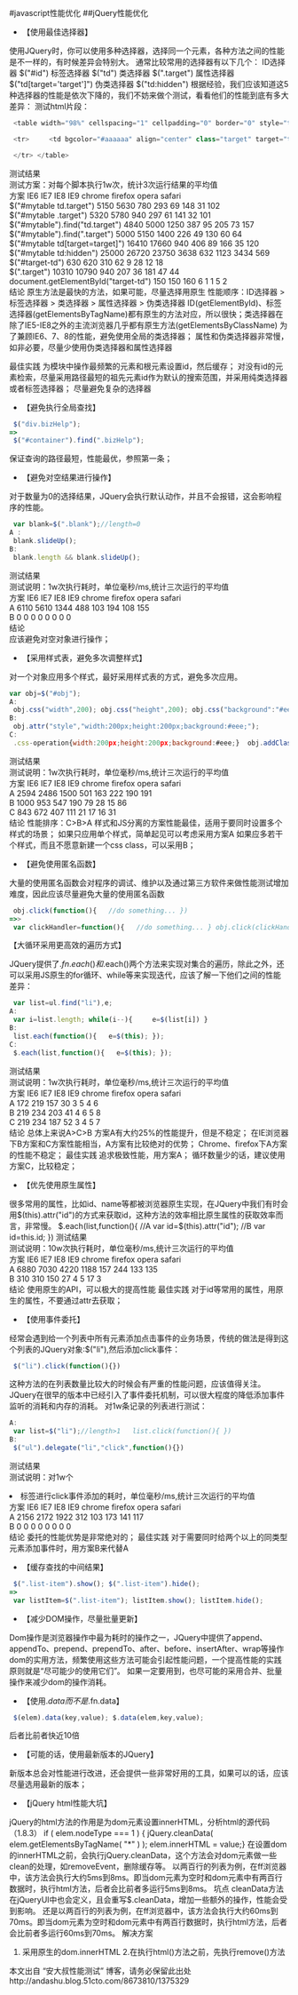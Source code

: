 #javascript性能优化 
##jQuery性能优化
* 【使用最佳选择器】

使用JQuery时，你可以使用多种选择器，选择同一个元素，各种方法之间的性能是不一样的，有时候差异会特别大。 通常比较常用的选择器有以下几个：
ID选择器 $("#id")
标签选择器 $("td")
类选择器 $(".target")
属性选择器 $("td[target='target']")
伪类选择器 $("td:hidden")
根据经验，我们应该知道这5种选择器的性能是依次下降的，我们不妨来做个测试，看看他们的性能到底有多大差异：
测试html片段：
```javascript
 <table width="98%" cellspacing="1" cellpadding="0" border="0" style="table-layout:fixed" id="mytable"> 
```
```javascript 
 <tr>     <td bgcolor="#aaaaaa" align="center" class="target" target="target" style="display:none;" id="target-td">e</td>
```
```javascript 
 </tr> </table>
```
测试结果<br>
测试方案：对每个脚本执行1w次，统计3次运行结果的平均值<br>
方案	IE6	IE7	IE8	IE9	chrome	firefox	opera	safari<br>
$("#mytable td.target")	5150	5630	780	293	69	148	31	102<br>
$("#mytable .target")	5320	5780	940	297	61	141	32	101<br>
$("#mytable").find("td.target")	4840	5000	1250	387	95	205	73	157<br>
$("#mytable").find(".target")	5000	5150	1400	226	49	130	60	64<br>
$("#mytable td[target=target]")	16410	17660	940	406	89	166	35	120<br>
$("#mytable td:hidden")	25000	26720	23750	3638	632	1123	3434	569<br>
$("#target-td")	630	620	310	62	9	28	12	18<br>
$(".target")	10310	10790	940	207	36	181	47	44<br>
document.getElementById("target-td")	150	150	160	6	1	1	5	2<br>
结论
原生方法是最快的方法，如果可能，尽量选择用原生
性能顺序：ID选择器 > 标签选择器 > 类选择器 > 属性选择器 > 伪类选择器
ID(getElementById)、标签选择器(getElementsByTagName)都有原生的方法对应，所以很快；类选择器在除了IE5-IE8之外的主流浏览器几乎都有原生方法(getElementsByClassName)
为了兼顾IE6、7、8的性能，避免使用全局的类选择器；
属性和伪类选择器非常慢，如非必要，尽量少使用伪类选择器和属性选择器

最佳实践
为模块中操作最频繁的元素和根元素设置id，然后缓存；
对没有id的元素检索，尽量采用路径最短的祖先元素id作为默认的搜索范围，并采用纯类选择器或者标签选择器；
尽量避免复杂的选择器


* 【避免执行全局查找】
```javascript
 $("div.bizHelp");
=>
 $("#container").find(".bizHelp");
```
保证查询的路径最短，性能最优，参照第一条；

* 【避免对空结果进行操作】

对于数量为0的选择结果，JQuery会执行默认动作，并且不会报错，这会影响程序的性能。
```javascript
 var blank=$(".blank");//length=0
A :
 blank.slideUp();
B:
 blank.length && blank.slideUp();
```
测试结果<br>
测试说明：1w次执行耗时，单位毫秒/ms,统计三次运行的平均值<br>
方案	IE6	IE7	IE8	IE9	chrome	firefox	opera	safari<br>
A	6110	5610	1344	488	103	194	108	155<br>
B	0	0	0	0	0	0	0	0<br>
结论<br>
应该避免对空对象进行操作； <br>

* 【采用样式表，避免多次调整样式】

对一个对象应用多个样式，最好采用样式表的方式，避免多次应用。
```javascript
var obj=$("#obj");
A:
 obj.css("width",200); obj.css("height",200); obj.css("background":"#eee");
B:
 obj.attr("style","width:200px;height:200px;background:#eee;");
C:
 .css-operation{width:200px;height:200px;background:#eee;}  obj.addClass("css-operation")
```
测试结果<br>
测试说明：1w次执行耗时，单位毫秒/ms,统计三次运行的平均值<br>
方案	IE6	IE7	IE8	IE9	chrome	firefox	opera	safari<br>
A	2594	2486	1500	501	163	222	190	191<br>
B	1000	953	547	190	79	28	15	86<br>
C	843	672	407	111	21	17	16	31<br>
结论
性能排序：C>B>A
样式和JS分离的方案性能最佳，适用于要同时设置多个样式的场景；
如果只应用单个样式，简单起见可以考虑采用方案A
如果应多若干个样式，而且不愿意新建一个css class，可以采用B；


* 【避免使用匿名函数】

大量的使用匿名函数会对程序的调试、维护以及通过第三方软件来做性能测试增加难度，因此应该尽量避免大量的使用匿名函数
```javascript
 obj.click(function(){   //do something... })
=>>
 var clickHandler=function(){   //do something... } obj.click(clickHandler)
```
【大循环采用更高效的遍历方式】

JQuery提供了$.fn.each()和$.each()两个方法来实现对集合的遍历，除此之外，还可以采用JS原生的for循环、while等来实现迭代，应该了解一下他们之间的性能差异：
```javascript
 var list=ul.find("li"),e;
A:
 var i=list.length; while(i--){     e=$(list[i]) }
B:
 list.each(function(){   e=$(this); });
C:
 $.each(list,function(){   e=$(this); });
```
测试结果<br>
测试说明：1w次执行耗时，单位毫秒/ms,统计三次运行的平均值<br>
方案	IE6	IE7	IE8	IE9	chrome	firefox	opera	safari<br>
A	172	219	157	30	3	5	4	6<br>
B	219	234	203	41	4	6	5	8<br>
C	219	234	187	52	3	4	5	7<br>
结论
总体上来说A>C>B
方案A有大约25%的性能提升，但是不稳定；
在IE浏览器下B方案和C方案性能相当，A方案有比较绝对的优势；
Chrome、firefox下A方案的性能不稳定；
最佳实践
追求极致性能，用方案A；
循环数量少的话，建议使用方案C，比较稳定；

* 【优先使用原生属性】

很多常用的属性，比如id、name等都被浏览器原生实现，在JQuery中我们有时会用$(this).attr("id")的方式来获取id，这种方法的效率相比原生属性的获取效率而言，非常慢。
 $.each(list,function(){   //A   var id=$(this).attr("id");
   //B   var id=this.id; })
测试结果<br>
测试说明：10w次执行耗时，单位毫秒/ms,统计三次运行的平均值<br>
方案	IE6	IE7	IE8	IE9	chrome	firefox	opera	safari<br>
A	6880	7030	4220	1188	157	244	133	135<br>
B	310	310	150	27	4	5	17	3<br>
结论
使用原生的API，可以极大的提高性能
最佳实践
对于id等常用的属性，用原生的属性，不要通过attr去获取；

* 【使用事件委托】

经常会遇到给一个列表中所有元素添加点击事件的业务场景，传统的做法是得到这个列表的JQuery对象:$("li"),然后添加click事件：
```javascript
 $("li").click(function(){})
```
这种方法的在列表数量比较大的时候会有严重的性能问题，应该值得关注。JQuery在很早的版本中已经引入了事件委托机制，可以很大程度的降低添加事件监听的消耗和内存的消耗。
对1w条记录的列表进行测试：
```javascript
A:
 var list=$("li");//length>1   list.click(function(){ })
B:
 $("ul").delegate("li","click",function(){})
```
测试结果<br>
测试说明：对1w个<li>标签进行click事件添加的耗时，单位毫秒/ms,统计三次运行的平均值<br>
方案	IE6	IE7	IE8	IE9	chrome	firefox	opera	safari<br>
A	2156	2172	1922	312	103	173	141	117<br>
B	0	0	0	0	0	0	0	0<br>
结论
委托的性能优势是非常绝对的；
最佳实践
对于需要同时给两个以上的同类型元素添加事件时，用方案B来代替A

* 【缓存查找的中间结果】
```javascript
 $(".list-item").show(); $(".list-item").hide();
=>
 var listItem=$(".list-item"); listItem.show(); listItem.hide();
```
* 【减少DOM操作，尽量批量更新】

Dom操作是浏览器操作中最为耗时的操作之一，JQuery中提供了append、appendTo、prepend、prependTo、after、before、insertAfter、wrap等操作dom的实用方法，频繁使用这些方法可能会引起性能问题，一个提高性能的实践原则就是“尽可能少的使用它们”。 如果一定要用到，也尽可能的采用合并、批量操作来减少dom的操作消耗。
* 【使用$.data 而不是$.fn.data】
```javascript
 $(elem).data(key,value); $.data(elem,key,value);
```
后者比前者快近10倍

* 【可能的话，使用最新版本的JQuery】

新版本总会对性能进行改进，还会提供一些非常好用的工具，如果可以的话，应该尽量选用最新的版本；

* 【jQuery html性能大坑】

jQuery的html方法的作用是为dom元素设置innerHTML，分析html的源代码（1.8.3）
if ( elem.nodeType === 1 ) {    jQuery.cleanData( elem.getElementsByTagName( "*" ) );    elem.innerHTML = value;}
在设置dom的innerHTML之前，会执行jQuery.cleanData，这个方法会对dom元素做一些clean的处理，如removeEvent，删除缓存等。
以两百行的列表为例，在ff浏览器中，该方法会执行大约5ms到8ms。即当dom元素为空时和dom元素中有两百行数据时，执行html方法，后者会比前者多运行5ms到8ms。
坑点
cleanData方法在jQueryUI中也会定义，且会重写$.cleanData，增加一些额外的操作，性能会受到影响。
还是以两百行的列表为例，在ff浏览器中，该方法会执行大约60ms到70ms。即当dom元素为空时和dom元素中有两百行数据时，执行html方法，后者会比前者多运行60ms到70ms。
解决方案
1. 采用原生的dom.innerHTML
2.在执行html()方法之前，先执行remove()方法

本文出自 “安大叔性能测试” 博客，请务必保留此出处http://andashu.blog.51cto.com/8673810/1375329
